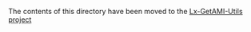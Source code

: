 The contents of this directory have been moved to the [Lx-GetAMI-Utils project](https://github.com/ferricoxide/Lx-GetAMI-Utils)
